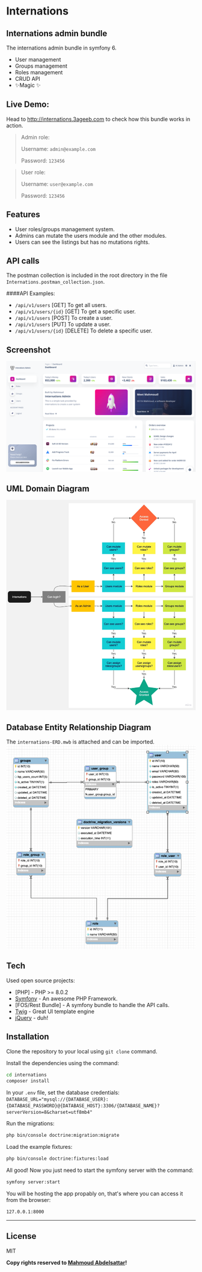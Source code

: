 # Internations
## Internations admin bundle

The internations admin bundle in symfony 6.

- User management
- Groups management
- Roles management
- CRUD API
- ✨Magic ✨

## Live Demo:
Head to http://internations.3ageeb.com to check how this bundle works in action.
> Admin role:
> 
> Username: `admin@example.com`
> 
> Password: `123456`

> User role:
> 
> Username: `user@example.com`
> 
> Password: `123456`

## Features

- User roles/groups management system.
- Admins can mutate the users module and the other modules.
- Users can see the listings but has no mutations rights.

## API calls
The postman collection is included in the root directory in the file `Internations.postman_collection.json`.

####API Examples:
- `/api/v1/users` [GET] To get all users.
- `/api/v1/users/{id}` [GET] To get a specific user.
- `/api/v1/users` [POST] To create a user.
- `/api/v1/users` [PUT] To update a user.
- `/api/v1/users/{id}` [DELETE] To delete a specific user.

## Screenshot
![Screenshot](./screenshot.png)

## UML Domain Diagram
![Domain UML](./internations-domain-UML.jpg)

## Database Entity Relationship Diagram
The `internations-ERD.mwb` is attached and can be imported.
![Database ERD](./internations-ERD.png)


## Tech

Used open source projects:

- [PHP] - PHP >= 8.0.2
- [Symfony] - An awesome PHP Framework.
- [FOS/Rest Bundle] - A symfony bundle to handle the API calls.
- [Twig] - Great UI template engine
- [jQuery] - duh!


## Installation
Clone the repository to your local using `git clone` command.

Install the dependencies using the command:
```sh
cd internations
composer install
```

In your `.env` file, set the database credentials:
`DATABASE_URL="mysql://{DATABASE_USER}:{DATABASE_PASSWORD}@{DATABASE_HOST}:3306/{DATABASE_NAME}?serverVersion=8&charset=utf8mb4"`

Run the migrations:
```sh
php bin/console doctrine:migration:migrate
```

Load the example fixtures:
``` sh
php bin/console doctrine:fixtures:load
```

All good! Now you just need to start the symfony server with the command:
```sh
symfony server:start
```
You will be hosting the app propably on, that's where you can access it from the browser:
```sh
127.0.0.1:8000
```

---

## License

MIT

**Copy rights reserved to [Mahmoud Abdelsattar]!**

[symfony]: <https://symfony.com>
[git-repo-url]: <https://github.com/php-ini/internations.git>
[john gruber]: <http://daringfireball.net>
[df1]: <http://daringfireball.net/projects/markdown/>
[twig]: <https://twig.symfony.com>
[jQuery]: <http://jquery.com>
[Mahmoud Abdelsattar]: <http://mahmoudabdelsattar.com>
